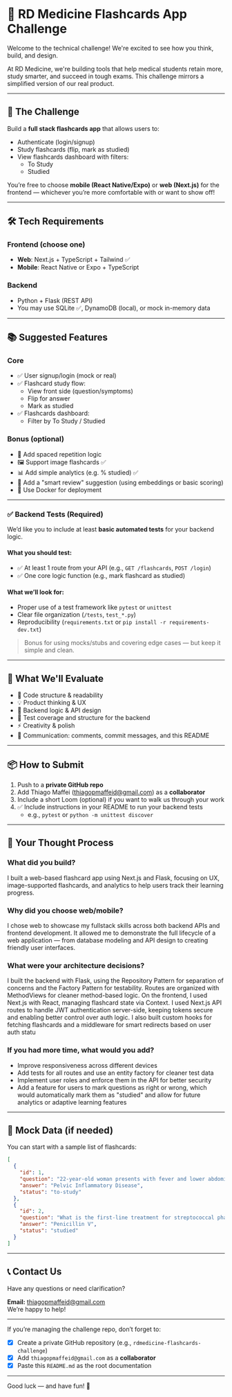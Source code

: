 # 🧠 RD Medicine Flashcards App Challenge

Welcome to the technical challenge! We're excited to see how you think, build, and design.

At RD Medicine, we're building tools that help medical students retain more, study smarter, and succeed in tough exams. This challenge mirrors a simplified version of our real product.

---

## 🚀 The Challenge

Build a **full stack flashcards app** that allows users to:

- Authenticate (login/signup)
- Study flashcards (flip, mark as studied)
- View flashcards dashboard with filters:
  - To Study
  - Studied

You’re free to choose **mobile (React Native/Expo)** or **web (Next.js)** for the frontend — whichever you’re more comfortable with or want to show off!

---

## 🛠 Tech Requirements

### Frontend (choose one)
- **Web**: Next.js + TypeScript + Tailwind ✅
- **Mobile**: React Native or Expo + TypeScript

### Backend
- Python + Flask (REST API)
- You may use SQLite ✅, DynamoDB (local), or mock in-memory data

---

## 📚 Suggested Features

### Core
- ✅ User signup/login (mock or real)
- ✅ Flashcard study flow:
  - View front side (question/symptoms)
  - Flip for answer
  - Mark as studied
- ✅ Flashcards dashboard:
  - Filter by To Study / Studied

### Bonus (optional)
- 🧠 Add spaced repetition logic
- 🖼️ Support image flashcards ✅
- 📊 Add simple analytics (e.g. % studied) ✅
- 🧬 Add a "smart review" suggestion (using embeddings or basic scoring)
- 🧰 Use Docker for deployment

---

### ✅ Backend Tests (Required)

We’d like you to include at least **basic automated tests** for your backend logic.

#### What you should test:
- ✅ At least 1 route from your API (e.g., `GET /flashcards`, `POST /login`)
- ✅ One core logic function (e.g., mark flashcard as studied)

#### What we’ll look for:
- Proper use of a test framework like `pytest` or `unittest`
- Clear file organization (`/tests`, `test_*.py`)
- Reproducibility (`requirements.txt` or `pip install -r requirements-dev.txt`)

> Bonus for using mocks/stubs and covering edge cases — but keep it simple and clean.

---

## 🧪 What We'll Evaluate

- 📐 Code structure & readability
- 💡 Product thinking & UX
- 🧰 Backend logic & API design
- 🧪 Test coverage and structure for the backend
- ⚡ Creativity & polish
- 📝 Communication: comments, commit messages, and this README

---

## 📦 How to Submit

1. Push to a **private GitHub repo**
2. Add Thiago Maffei (thiagopmaffeid@gmail.com) as a **collaborator**
3. Include a short Loom (optional) if you want to walk us through your work
4. ✅ Include instructions in your README to run your backend tests
   - e.g., `pytest` or `python -m unittest discover`

---

## 🧠 Your Thought Process

### What did you build?
I built a web-based flashcard app using Next.js and Flask, focusing on UX, image-supported flashcards, and analytics to help users track their learning progress.

### Why did you choose web/mobile?
I chose web to showcase my fullstack skills across both backend APIs and frontend development. It allowed me to demonstrate the full lifecycle of a web application — from database modeling and API design to creating friendly user interfaces.


### What were your architecture decisions?
I built the backend with Flask, using the Repository Pattern for separation of concerns and the Factory Pattern for testability. Routes are organized with MethodViews for cleaner method-based logic. On the frontend, I used Next.js with React, managing flashcard state via Context. I used Next.js API routes to handle JWT authentication server-side, keeping tokens secure and enabling better control over auth logic. I also built custom hooks for fetching flashcards and a middleware for smart redirects based on user auth statu

### If you had more time, what would you add?
* Improve responsiveness across different devices
* Add tests for all routes and use an entity factory for cleaner test data
* Implement user roles and enforce them in the API for better security
* Add a feature for users to mark questions as right or wrong, which would automatically mark them as "studied" and allow for future analytics or adaptive learning features

---

## 🧠 Mock Data (if needed)

You can start with a sample list of flashcards:

```json
[
  {
    "id": 1,
    "question": "22-year-old woman presents with fever and lower abdominal pain. Most likely diagnosis?",
    "answer": "Pelvic Inflammatory Disease",
    "status": "to-study"
  },
  {
    "id": 2,
    "question": "What is the first-line treatment for streptococcal pharyngitis?",
    "answer": "Penicillin V",
    "status": "studied"
  }
]
```

---

## 📞 Contact Us

Have any questions or need clarification?

**Email:** thiagopmaffeid@gmail.com  
We’re happy to help!

---

If you’re managing the challenge repo, don’t forget to:

- [x] Create a private GitHub repository (e.g., `rdmedicine-flashcards-challenge`)
- [x] Add `thiagopmaffeid@gmail.com` as a **collaborator**
- [x] Paste this `README.md` as the root documentation

---

Good luck — and have fun! 🚀
